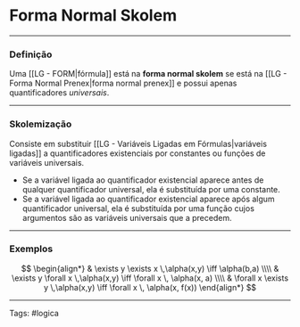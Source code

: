 
# Forma Normal Skolem

---

### Definição

Uma [[LG - FORM|fórmula]] está na **forma normal skolem** se está na [[LG - Forma Normal Prenex|forma normal prenex]] e possui apenas quantificadores *universais*. 

---

### Skolemização

Consiste em substituir [[LG - Variáveis Ligadas em Fórmulas|variáveis ligadas]] a quantificadores existenciais por constantes ou funções de variáveis universais.

- Se a variável ligada ao quantificador existencial aparece antes de qualquer quantificador universal, ela é substituída por uma constante.
- Se a variável ligada ao quantificador existencial aparece após algum quantificador universal, ela é substituída por uma função cujos argumentos são as variáveis universais que a precedem.

---

### Exemplos

$$
\begin{align*}
& \exists y \exists x \,\alpha(x,y) \iff \alpha(b,a) \\\\
& \exists y \forall x \,\alpha(x,y) \iff \forall x \, \alpha(x, a) \\\\
& \forall x \exists y \,\alpha(x,y) \iff \forall x \, \alpha(x, f(x))
\end{align*}
$$


---

Tags: #logica

